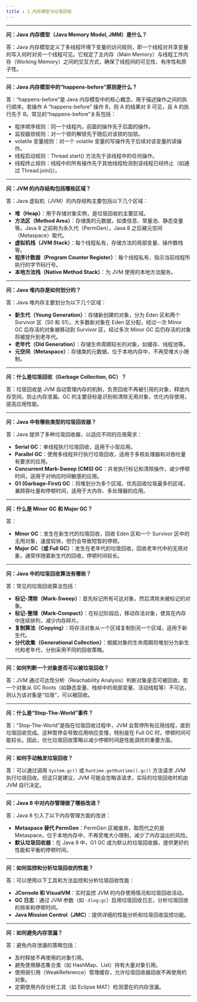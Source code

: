 ```yaml
---
title : 1.内存模型与垃圾回收
---
```


------

**问：Java 内存模型（Java Memory Model, JMM）是什么？**

答：Java 内存模型定义了多线程环境下变量的访问规则，即一个线程对共享变量的写入何时对另一个线程可见。它规定了主内存（Main Memory）与线程工作内存（Working Memory）之间的交互方式，确保了线程间的可见性、有序性和原子性。

------

**问：Java 内存模型中的“happens-before”原则是什么？**

答：“happens-before”是 Java 内存模型中的核心概念，用于描述操作之间的执行顺序。若操作 A “happens-before” 操作 B，则 A 的结果对 B 可见，且 A 的执行先于 B。常见的“happens-before”关系包括：

- 程序顺序规则：同一个线程内，前面的操作先于后面的操作。
- 监视器锁规则：对一个锁的解锁先于随后对该锁的加锁。
- volatile 变量规则：对一个 volatile 变量的写操作先于后续对该变量的读操作。
- 线程启动规则：Thread.start() 方法先于该线程中的任何操作。
- 线程终止规则：线程中的所有操作先于其他线程检测到该线程已经终止（如通过 Thread.join()）。

------

**问：JVM 的内存结构包括哪些区域？**

答：Java 虚拟机（JVM）的内存结构主要包括以下几个区域：

- **堆（Heap）**：用于存储对象实例，是垃圾回收的主要区域。
- **方法区（Method Area）**：存储类的元数据，如类信息、常量池、静态变量等。Java 8 之前称为永久代（PermGen），Java 8 之后被元空间（Metaspace）取代。
- **虚拟机栈（JVM Stack）**：每个线程私有，存储方法的局部变量、操作数栈等。
- **程序计数器（Program Counter Register）**：每个线程私有，指示当前线程所执行的字节码行号。
- **本地方法栈（Native Method Stack）**：为 JVM 使用的本地方法服务。

------

**问：Java 堆内存是如何划分的？**

答：Java 堆内存主要划分为以下几个区域：

- **新生代（Young Generation）**：存储新创建的对象，分为 Eden 区和两个 Survivor 区（S0 和 S1）。大多数新对象在 Eden 区分配，经过一次 Minor GC 后存活的对象被移动到 Survivor 区，经过多次 Minor GC 后仍存活的对象将被提升到老年代。
- **老年代（Old Generation）**：存储生命周期较长的对象，如缓存、线程池等。
- **元空间（Metaspace）**：存储类的元数据，位于本地内存中，不再受堆大小限制。

------

**问：什么是垃圾回收（Garbage Collection, GC）？**

答：垃圾回收是 JVM 自动管理内存的机制，负责回收不再被引用的对象，释放内存空间，防止内存泄漏。GC 的主要目标是识别和清除无用对象，优化内存使用，提高应用性能。

------

**问：Java 中有哪些类型的垃圾回收器？**

答：Java 提供了多种垃圾回收器，以适应不同的应用需求：

- **Serial GC**：单线程执行垃圾回收，适用于小型应用。
- **Parallel GC**：使用多线程并行执行垃圾回收，适用于多核处理器和对吞吐量有要求的应用。
- **Concurrent Mark-Sweep (CMS) GC**：并发执行标记和清除操作，减少停顿时间，适用于对响应时间敏感的应用。
- **G1 (Garbage-First) GC**：将堆划分为多个区域，优先回收垃圾最多的区域，兼顾吞吐量和停顿时间，适用于大内存、多处理器的应用。

------

**问：什么是 Minor GC 和 Major GC？**

答：

- **Minor GC**：发生在新生代的垃圾回收，回收 Eden 区和一个 Survivor 区中的无用对象，速度较快，但仍会导致短暂的停顿。
- **Major GC（或 Full GC）**：发生在老年代的垃圾回收，回收老年代中的无用对象，通常伴随着新生代的回收，停顿时间较长。

------

**问：Java 中的垃圾回收算法有哪些？**

答：常见的垃圾回收算法包括：

- **标记-清除（Mark-Sweep）**：首先标记所有可达对象，然后清除未被标记的对象。
- **标记-整理（Mark-Compact）**：在标记阶段后，移动存活对象，使其在内存中连续排列，减少内存碎片。
- **复制算法（Copying）**：将存活对象从一个区域复制到另一个区域，适用于新生代。
- **分代收集（Generational Collection）**：根据对象的生命周期将堆划分为新生代和老年代，分别采用不同的回收策略。

------

**问：如何判断一个对象是否可以被垃圾回收？**

答：JVM 通过可达性分析（Reachability Analysis）判断对象是否可被回收。若一个对象从 GC Roots（如静态变量、栈帧中的局部变量、活动线程等）不可达，则认为该对象是“垃圾”，可以被回收。

------

**问：什么是“Stop-The-World”事件？**

答：“Stop-The-World”是指在垃圾回收过程中，JVM 会暂停所有应用线程，直到垃圾回收完成。这种暂停会导致应用响应变慢，特别是在 Full GC 时，停顿时间可能较长。因此，优化垃圾回收策略以减少停顿时间是性能调优的重要方面。

------

**问：如何手动触发垃圾回收？**

答：可以通过调用 `System.gc()` 或 `Runtime.getRuntime().gc()` 方法请求 JVM 执行垃圾回收。但这只是建议，JVM 可能会忽略该请求，实际的垃圾回收时机由 JVM 自行决定。

------

**问：Java 8 中对内存管理做了哪些改进？**

答：Java 8 引入了以下内存管理方面的改进：

- **Metaspace 替代 PermGen**：PermGen 区被废弃，取而代之的是 Metaspace，位于本地内存中，不再受堆大小限制，减少了内存溢出的风险。
- **默认垃圾回收器**：在 Java 9 中，G1 GC 成为默认的垃圾回收器，提供更好的性能和平衡的停顿时间。

------

**问：如何监控和分析垃圾回收的性能？**

答：可以使用以下工具和方法监控和分析垃圾回收性能：

- **JConsole 和 VisualVM**：实时监控 JVM 的内存使用情况和垃圾回收活动。
- **GC 日志**：通过 JVM 参数（如 `-Xlog:gc`）启用垃圾回收日志，分析垃圾回收的频率和停顿时间。
- **Java Mission Control（JMC）**：提供详细的性能分析和垃圾回收监控功能。

------

**问：如何避免内存泄漏？**

答：避免内存泄漏的策略包括：

- 及时释放不再使用的对象引用。
- 避免使用静态集合类（如 HashMap、List）持有大量对象引用。
- 使用弱引用（WeakReference）管理缓存，允许垃圾回收器回收不再使用的对象。
- 定期使用内存分析工具（如 Eclipse MAT）检测潜在的内存泄漏。

------

